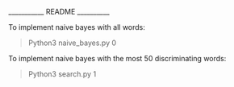 ___________ README __________

To implement naive bayes with all words:

> Python3 naive_bayes.py 0

To implement naive bayes with the most 50 discriminating words:

> Python3 search.py 1